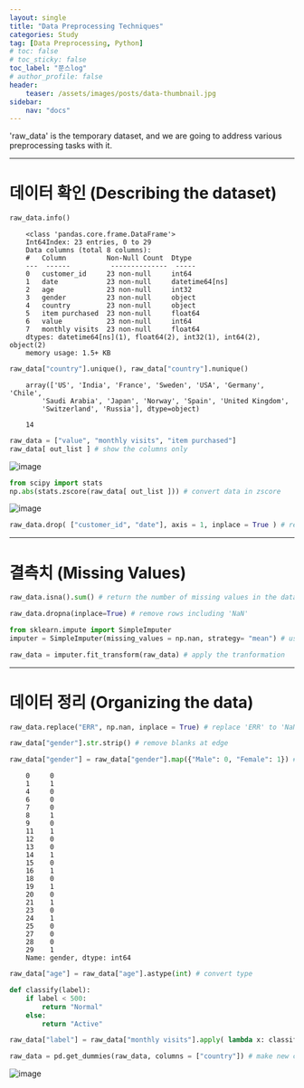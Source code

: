 ```yaml
---
layout: single
title: "Data Preprocessing Techniques"
categories: Study
tag: [Data Preprocessing, Python]
# toc: false
# toc_sticky: false
toc_label: "쭌스log"
# author_profile: false
header:
    teaser: /assets/images/posts/data-thumbnail.jpg
sidebar:
    nav: "docs"
---
```



'raw_data' is the temporary dataset, and we are going to address various preprocessing tasks with it.


****
# 데이터 확인 (Describing the dataset)

```python
raw_data.info()
```

        <class 'pandas.core.frame.DataFrame'>
        Int64Index: 23 entries, 0 to 29
        Data columns (total 8 columns):
        #   Column          Non-Null Count  Dtype         
        ---  ------          --------------  -----         
        0   customer_id     23 non-null     int64         
        1   date            23 non-null     datetime64[ns]
        2   age             23 non-null     int32         
        3   gender          23 non-null     object        
        4   country         23 non-null     object        
        5   item purchased  23 non-null     float64       
        6   value           23 non-null     int64         
        7   monthly visits  23 non-null     float64       
        dtypes: datetime64[ns](1), float64(2), int32(1), int64(2), object(2)
        memory usage: 1.5+ KB


```python
raw_data["country"].unique(), raw_data["country"].nunique()
```

        array(['US', 'India', 'France', 'Sweden', 'USA', 'Germany', 'Chile',
            'Saudi Arabia', 'Japan', 'Norway', 'Spain', 'United Kingdom',
            'Switzerland', 'Russia'], dtype=object)

        14

```python
raw_data = ["value", "monthly visits", "item purchased"]
raw_data[ out_list ] # show the columns only
```

![image](https://user-images.githubusercontent.com/39285147/183245866-6fb2efd2-0baa-428a-8d28-60ca50f0eac8.png)


```python
from scipy import stats
np.abs(stats.zscore(raw_data[ out_list ])) # convert data in zscore
```

![image](https://user-images.githubusercontent.com/39285147/183245894-aa7abed2-7b18-4c5b-bb05-7c1de3c925c9.png)


```python
raw_data.drop( ["customer_id", "date"], axis = 1, inplace = True ) # remove columns
```


****
# 결측치 (Missing Values)

```python
raw_data.isna().sum() # return the number of missing values in the dataset

raw_data.dropna(inplace=True) # remove rows including 'NaN'
```

```python
from sklearn.impute import SimpleImputer
imputer = SimpleImputer(missing_values = np.nan, strategy= "mean") # usually replaced with mean value

raw_data = imputer.fit_transform(raw_data) # apply the tranformation
```

****
# 데이터 정리 (Organizing the data)
```python
raw_data.replace("ERR", np.nan, inplace = True) # replace 'ERR' to 'NaN'

raw_data["gender"].str.strip() # remove blanks at edge
```


```python
raw_data["gender"] = raw_data["gender"].map({"Male": 0, "Female": 1}) # categorical data
```


        0     0
        1     1
        4     0
        6     0
        7     0
        8     1
        9     0
        11    1
        12    0
        13    0
        14    1
        15    0
        16    1
        18    0
        19    1
        20    0
        21    1
        23    0
        24    1
        25    0
        27    0
        28    0
        29    1
        Name: gender, dtype: int64


```python
raw_data["age"] = raw_data["age"].astype(int) # convert type
```


```python
def classify(label):
    if label < 500:
        return "Normal"
    else:
        return "Active"

raw_data["label"] = raw_data["monthly visits"].apply( lambda x: classify(x) )
```

```python
raw_data = pd.get_dummies(raw_data, columns = ["country"]) # make new columns with the data in the 'country' column
```

![image](https://user-images.githubusercontent.com/39285147/183245822-467b1cd4-2b08-4554-8ed5-ffcacedd9d92.png)


